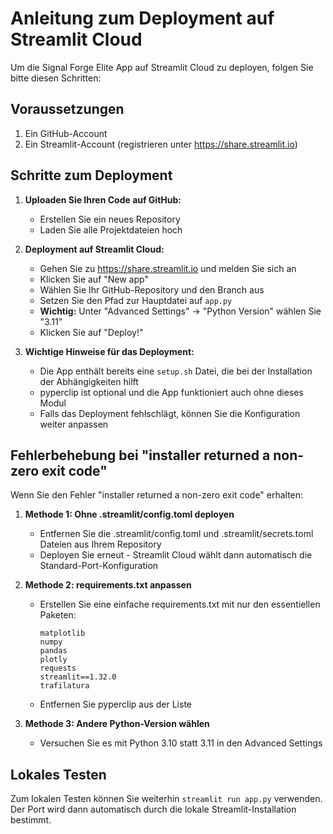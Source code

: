 # Anleitung zum Deployment auf Streamlit Cloud

Um die Signal Forge Elite App auf Streamlit Cloud zu deployen, folgen Sie bitte diesen Schritten:

## Voraussetzungen

1. Ein GitHub-Account
2. Ein Streamlit-Account (registrieren unter https://share.streamlit.io)

## Schritte zum Deployment

1. **Uploaden Sie Ihren Code auf GitHub:**
   - Erstellen Sie ein neues Repository
   - Laden Sie alle Projektdateien hoch

2. **Deployment auf Streamlit Cloud:**
   - Gehen Sie zu https://share.streamlit.io und melden Sie sich an
   - Klicken Sie auf "New app"
   - Wählen Sie Ihr GitHub-Repository und den Branch aus
   - Setzen Sie den Pfad zur Hauptdatei auf `app.py`
   - **Wichtig:** Unter "Advanced Settings" → "Python Version" wählen Sie "3.11"
   - Klicken Sie auf "Deploy!"

3. **Wichtige Hinweise für das Deployment:**
   - Die App enthält bereits eine `setup.sh` Datei, die bei der Installation der Abhängigkeiten hilft
   - pyperclip ist optional und die App funktioniert auch ohne dieses Modul
   - Falls das Deployment fehlschlägt, können Sie die Konfiguration weiter anpassen

## Fehlerbehebung bei "installer returned a non-zero exit code"

Wenn Sie den Fehler "installer returned a non-zero exit code" erhalten:

1. **Methode 1: Ohne .streamlit/config.toml deployen**
   - Entfernen Sie die .streamlit/config.toml und .streamlit/secrets.toml Dateien aus Ihrem Repository
   - Deployen Sie erneut - Streamlit Cloud wählt dann automatisch die Standard-Port-Konfiguration

2. **Methode 2: requirements.txt anpassen**
   - Erstellen Sie eine einfache requirements.txt mit nur den essentiellen Paketen:
     ```
     matplotlib
     numpy
     pandas
     plotly
     requests
     streamlit==1.32.0
     trafilatura
     ```
   - Entfernen Sie pyperclip aus der Liste

3. **Methode 3: Andere Python-Version wählen**
   - Versuchen Sie es mit Python 3.10 statt 3.11 in den Advanced Settings

## Lokales Testen

Zum lokalen Testen können Sie weiterhin `streamlit run app.py` verwenden. Der Port wird dann automatisch durch die lokale Streamlit-Installation bestimmt.